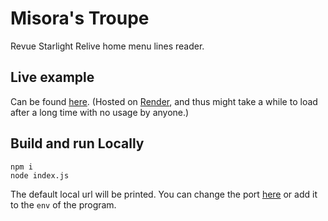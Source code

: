 # Misora's Troupe
Revue Starlight Relive home menu lines reader.

## Live example
Can be found [here](https://misoras-troupe.onrender.com/).
(Hosted on [Render](https://render.com/), and thus might take a while to load after a long time with no usage by anyone.)

## Build and run Locally
    npm i
    node index.js
The default local url will be printed. You can change the port [here](https://github.com/TsUNaMyWaVe/misoras-troupe/blob/24c37dac67518894998d83c9fa2e7e299fb75260/index.js#L14) or add it to the `env` of the program.
